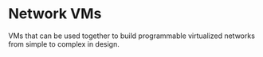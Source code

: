 # Network VMs
VMs that can be used together to build programmable virtualized networks from
simple to complex in design.
